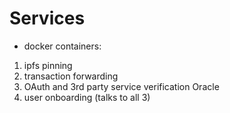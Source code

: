 # Services
- docker containers:
1. ipfs pinning
2. transaction forwarding
3. OAuth and 3rd party service verification Oracle
4. user onboarding (talks to all 3)
